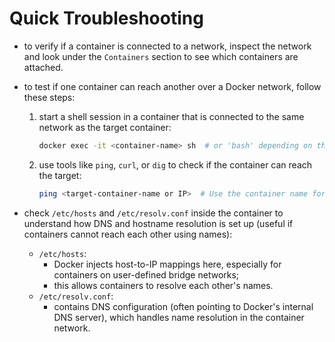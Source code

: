 # Quick Troubleshooting

- to verify if a container is connected to a network, inspect the network and look under the `Containers` section to see which containers are attached.
- to test if one container can reach another over a Docker network, follow these steps:

  1. start a shell session in a container that is connected to the same network as the target container:

     ```bash
     docker exec -it <container-name> sh  # or 'bash' depending on the container's shell
     ```

  2. use tools like `ping`, `curl`, or `dig` to check if the container can reach the target:

     ```bash
     ping <target-container-name or IP>  # Use the container name for bridge/user-defined networks
     ```

- check `/etc/hosts` and `/etc/resolv.conf` inside the container to understand how DNS and hostname resolution is set up (useful if containers cannot reach each other using names):

  - `/etc/hosts`: 
    - Docker injects host-to-IP mappings here, especially for containers on user-defined bridge networks;
    - this allows containers to resolve each other's names.
  - `/etc/resolv.conf`: 
    - contains DNS configuration (often pointing to Docker's internal DNS server), which handles name resolution in the container network.
